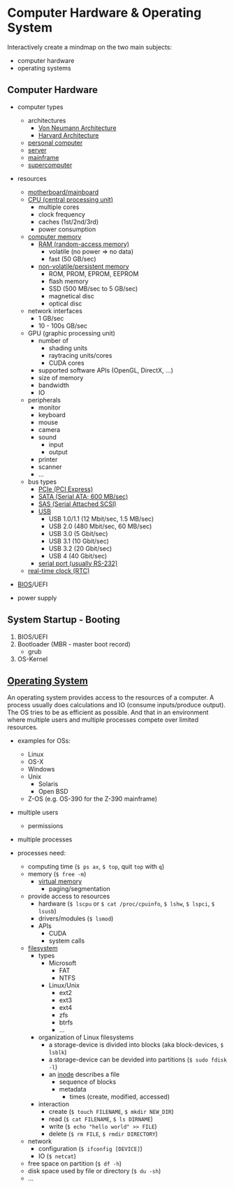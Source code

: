 # Computer Hardware & Operating System

Interactively create a mindmap on the two main subjects:
- computer hardware
- operating systems

## Computer Hardware
- computer types
  - architectures
    - [Von Neumann Architecture](https://en.wikipedia.org/wiki/Von_Neumann_architecture)
    - [Harvard Architecture](https://en.wikipedia.org/wiki/Harvard_architecture)
  - [personal computer](https://en.wikipedia.org/wiki/Personal_computer)
  - [server](https://en.wikipedia.org/wiki/Server_(computing))
  - [mainframe](https://en.wikipedia.org/wiki/Mainframe_computer)
  - [supercomputer](https://en.wikipedia.org/wiki/Supercomputer)

- resources
  - [motherboard/mainboard](https://en.wikipedia.org/wiki/Motherboard)
  - [CPU (central processing unit)](https://en.wikipedia.org/wiki/Central_processing_unit)
    - multiple cores
    - clock frequency
    - caches (1st/2nd/3rd)
    - power consumption
  - [computer memory](https://en.wikipedia.org/wiki/Computer_memory)
    - [RAM (random-access memory)](https://en.wikipedia.org/wiki/Random-access_memory)
      - volatile (no power => no data)
      - fast (50 GB/sec)
    - [non-volatile/persistent memory](https://en.wikipedia.org/wiki/Non-volatile_memory) 
      - ROM, PROM, EPROM, EEPROM
      - flash memory
      - SSD (500 MB/sec to 5 GB/sec)
      - magnetical disc
      - optical disc
  - network interfaces
    - 1 GB/sec
    - 10 - 100s GB/sec
  - GPU (graphic processing unit)
    - number of 
      - shading units
      - raytracing units/cores
      - CUDA cores
    - supported software APIs (OpenGL, DirectX, ...)
    - size of memory
    - bandwidth
    - IO
  - peripherals
    - monitor
    - keyboard
    - mouse
    - camera
    - sound
      - input
      - output
    - printer
    - scanner
    - ...
  - bus types
    - [PCIe (PCI Express)](https://en.wikipedia.org/wiki/PCI_Express)
    - [SATA (Serial ATA; 600 MB/sec)](https://en.wikipedia.org/wiki/Serial_ATA)
    - [SAS (Serial Attached SCSI)](https://en.wikipedia.org/wiki/Serial_Attached_SCSI)
    - [USB](https://en.wikipedia.org/wiki/USB)
      - USB 1.0/1.1 (12 Mbit/sec, 1.5 MB/sec)
      - USB 2.0 (480 Mbit/sec, 60 MB/sec)
      - USB 3.0 (5 Gbit/sec)
      - USB 3.1 (10 Gbit/sec)
      - USB 3.2 (20 Gbit/sec)
      - USB 4 (40 Gbit/sec)
    - [serial port (usually RS-232)](https://en.wikipedia.org/wiki/Serial_port)
  - [real-time clock (RTC)](https://en.wikipedia.org/wiki/Real-time_clock)
- [BIOS](https://en.wikipedia.org/wiki/BIOS)/UEFI
- power supply

## System Startup - Booting
1. BIOS/UEFI
2. Bootloader (MBR - master boot record)
   - grub
3. OS-Kernel

## [Operating System](https://en.wikipedia.org/wiki/Operating_system)
An operating system provides access to the resources of a computer.
A process usually does calculations and IO (consume inputs/produce output).
The OS tries to be as efficient as possible. And that in an environment where
multiple users and multiple processes compete over limited resources.

- examples for OSs:
  - Linux
  - OS-X
  - Windows
  - Unix
    - Solaris
    - Open BSD
  - Z-OS (e.g. OS-390 for the Z-390 mainframe)

- multiple users
  - permissions
- multiple processes

- processes need:
  - computing time (`$ ps ax`, `$ top`, quit `top` with `q`)
  - memory (`$ free -m`)
    - [virtual memory](https://en.wikipedia.org/wiki/Virtual_memory)
      - paging/segmentation
  - provide access to resources
    - hardware (`$ lscpu` or `$ cat /proc/cpuinfo`, `$ lshw`, `$ lspci`, `$ lsusb`)
    - drivers/modules (`$ lsmod`)
    - APIs
      - CUDA
      - system calls
  - [filesystem](https://en.wikipedia.org/wiki/File_system)
    - types
      - Microsoft
        - FAT
        - NTFS
      - Linux/Unix
        - ext2
        - ext3
        - ext4
        - zfs
        - btrfs
        - ...
    - organization of Linux filesystems
      - a storage-device is divided into blocks (aka block-devices, `$ lsblk`)
      - a storage-device can be devided into partitions (`$ sudo fdisk -l`)
      - an [inode](https://en.wikipedia.org/wiki/Inode) describes a file
        - sequence of blocks
        - metadata
          - times (create, modified, accessed)
    - interaction
      - create (`$ touch FILENAME`, `$ mkdir NEW_DIR`)
      - read (`$ cat FILENAME`, `$ ls DIRNAME`)
      - write (`$ echo "hello world" >> FILE`)
      - delete (`$ rm FILE`, `$ rmdir DIRECTORY`)
  - network 
    - configuration (`$ ifconfig [DEVICE]`)
    - IO (`$ netcat`)
  - free space on partition (`$ df -h`)
  - disk space used by file or directory (`$ du -sh`)
  - ...
